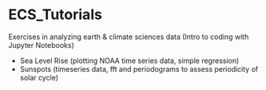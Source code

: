 # ECS_Tutorials
Exercises in analyzing earth &amp; climate sciences data (Intro to coding with Jupyter Notebooks)
* Sea Level Rise (plotting NOAA time series data, simple regression)
* Sunspots (timeseries data, fft and periodograms to assess periodicity of solar cycle)
